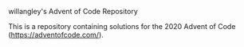 willangley's Advent of Code Repository

This is a repository containing solutions for the 2020 Advent of Code
(https://adventofcode.com/).
